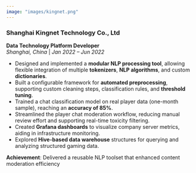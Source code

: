```yaml
---
image: "images/kingnet.png"
---
```


### Shanghai Kingnet Technology Co., Ltd  
**Data Technology Platform Developer**  
*Shanghai, China* | *Jan 2022 – Jun 2022*

<!--more-->
- Designed and implemented a **modular NLP processing tool**, allowing flexible integration of multiple **tokenizers**, **NLP algorithms**, and custom **dictionaries**.
- Built a configurable framework for **automated preprocessing**, supporting custom cleaning steps, classification rules, and **threshold tuning**.
- Trained a chat classification model on real player data (one-month sample), reaching an **accuracy of 85%**.
- Streamlined the player chat moderation workflow, reducing manual review effort and supporting real-time toxicity filtering.
- Created **Grafana dashboards** to visualize company server metrics, aiding in infrastructure monitoring.
- Explored **Hive-based data warehouse** structures for querying and analyzing structured gaming data.

**Achievement**: Delivered a reusable NLP toolset that enhanced content moderation efficiency

